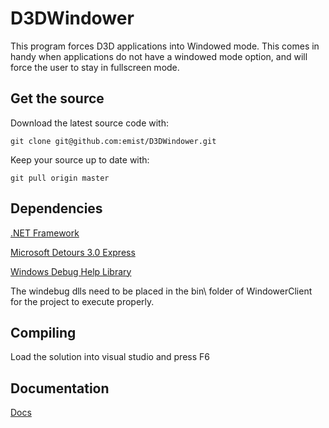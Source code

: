 <h1>D3DWindower</h1>

This program forces D3D applications into Windowed mode.  This comes in handy when applications do not have a windowed mode option, and will force the user to stay in fullscreen mode. 

<h2>Get the source</h2>

Download the latest source code with:

`git clone git@github.com:emist/D3DWindower.git`

Keep your source up to date with:

`git pull origin master`

<h2>Dependencies</h2>

[.NET Framework](http://www.microsoft.com/net/download.aspx)

[Microsoft Detours 3.0 Express](http://research.microsoft.com/en-us/projects/detours/)

[Windows Debug Help Library](http://msdn.microsoft.com/en-us/library/windows/desktop/ms679309.aspx)

The windebug dlls need to be placed in the bin\ folder of WindowerClient for the project to execute properly.

<h2>Compiling</h2>

Load the solution into visual studio and press F6

<h2>Documentation</h2>

[Docs](http://eryanbot.com/jtp/2013/06/08/d3dwindower-a-utility-to-force-directx-applications-into-windowed-mode/)
